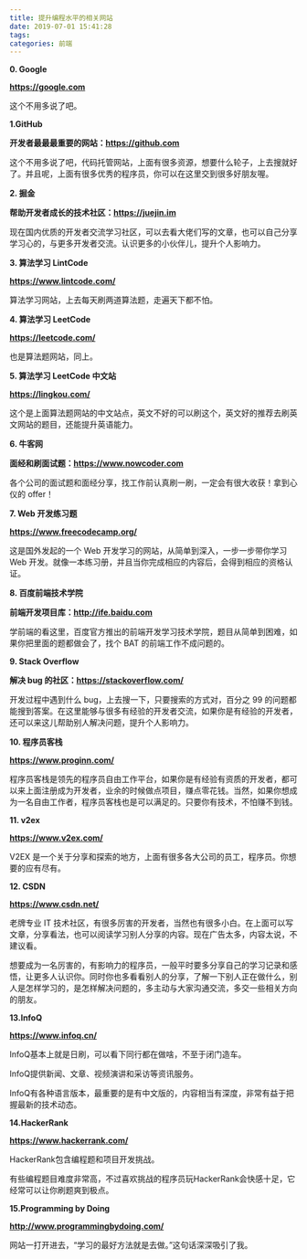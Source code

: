 ```yaml
---
title: 提升编程水平的相关网站
date: 2019-07-01 15:41:28
tags:
categories: 前端
---
```


**0. Google**

**https://google.com**

这个不用多说了吧。

**1.GitHub** 

**开发者最最最重要的网站：https://github.com**

这个不用多说了吧，代码托管网站，上面有很多资源，想要什么轮子，上去搜就好了。并且呢，上面有很多优秀的程序员，你可以在这里交到很多好朋友喔。

**2. 掘金** 

**帮助开发者成长的技术社区：https://juejin.im**

现在国内优质的开发者交流学习社区，可以去看大佬们写的文章，也可以自己分享学习心的，与更多开发者交流。认识更多的小伙伴儿，提升个人影响力。



**3. 算法学习 LintCode**

**https://www.lintcode.com/**

算法学习网站，上去每天刷两道算法题，走遍天下都不怕。

**4. 算法学习 LeetCode**

**https://leetcode.com/**

也是算法题网站，同上。

**5. 算法学习 LeetCode 中文站**

**https://lingkou.com/**

这个是上面算法题网站的中文站点，英文不好的可以刷这个，英文好的推荐去刷英文网站的题目，还能提升英语能力。

**6. 牛客网** 

**面经和刷面试题：https://www.nowcoder.com**

各个公司的面试题和面经分享，找工作前认真刷一刷，一定会有很大收获！拿到心仪的 offer！

**7. Web 开发练习题**

**https://www.freecodecamp.org/**

这是国外发起的一个 Web 开发学习的网站，从简单到深入，一步一步带你学习 Web 开发。就像一本练习册，并且当你完成相应的内容后，会得到相应的资格认证。

**8. 百度前端技术学院**

**前端开发项目库：http://ife.baidu.com**

学前端的看这里，百度官方推出的前端开发学习技术学院，题目从简单到困难，如果你把里面的题都做会了，找个 BAT 的前端工作不成问题的。

**9. Stack Overflow** 

**解决 bug 的社区：https://stackoverflow.com/**

开发过程中遇到什么 bug，上去搜一下，只要搜索的方式对，百分之 99 的问题都能搜到答案。在这里能够与很多有经验的开发者交流，如果你是有经验的开发者，还可以来这儿帮助别人解决问题，提升个人影响力。

**10. 程序员客栈**

**https://www.proginn.com/**

程序员客栈是领先的程序员自由工作平台，如果你是有经验有资质的开发者，都可以来上面注册成为开发者，业余的时候做点项目，赚点零花钱。当然，如果你想成为一名自由工作者，程序员客栈也是可以满足的。只要你有技术，不怕赚不到钱。

**11. v2ex**

**https://www.v2ex.com/**

V2EX 是一个关于分享和探索的地方，上面有很多各大公司的员工，程序员。你想要的应有尽有。

**12. CSDN**

**https://www.csdn.net/**

老牌专业 IT 技术社区，有很多厉害的开发者，当然也有很多小白。在上面可以写文章，分享看法，也可以阅读学习别人分享的内容。现在广告太多，内容太说，不建议看。

想要成为一名厉害的，有影响力的程序员，一般平时要多分享自己的学习记录和感悟，让更多人认识你。同时你也多看看别人的分享，了解一下别人正在做什么，别人是怎样学习的，是怎样解决问题的，多主动与大家沟通交流，多交一些相关方向的朋友。

**13.InfoQ**

**https://www.infoq.cn/**

InfoQ基本上就是日刷，可以看下同行都在做啥，不至于闭门造车。

InfoQ提供新闻、文章、视频演讲和采访等资讯服务。

InfoQ有各种语言版本，最重要的是有中文版的，内容相当有深度，非常有益于把握最新的技术动态。

**14.HackerRank**

**https://www.hackerrank.com/**

HackerRank包含编程题和项目开发挑战。

有些编程题目难度非常高，不过喜欢挑战的程序员玩HackerRank会快感十足，它经常可以让你刷题爽到极点。

**15.Programming by Doing**

**http://www.programmingbydoing.com/**

网站一打开进去，“学习的最好方法就是去做。”这句话深深吸引了我。